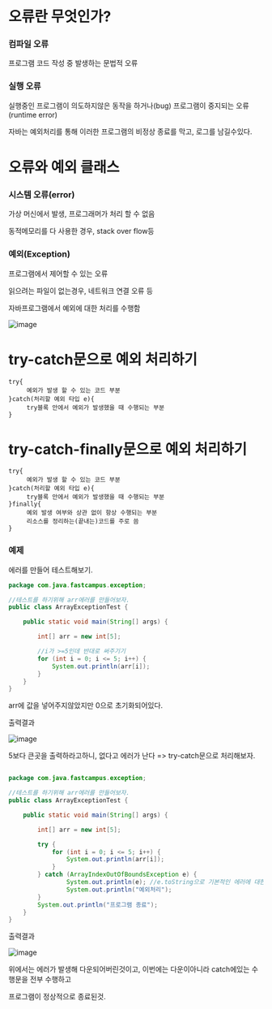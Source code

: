 # 오류란 무엇인가?

### 컴파일 오류

프로그램 코드 작성 중 발생하는 문법적 오류

### 실행 오류
실행중인 프로그램이 의도하지않은 동작을 하거나(bug) 프로그램이 중지되는 오류(runtime error)

자바는 예외처리를 통해 이러한 프로그램의 비정상 종료를 막고, 로그를 남길수있다.

# 오류와 예외 클래스

### 시스템 오류(error)

가상 머신에서 발생, 프로그래머가 처리 할 수 없음

동적메모리를 다 사용한 경우, stack over flow등

### 예외(Exception)

프로그램에서 제어할 수 있는 오류

읽으려는 파일이 없는경우, 네트워크 연결 오류 등

자바프로그램에서 예외에 대한 처리를 수행함

![image](https://user-images.githubusercontent.com/85108615/198463227-ed3821ca-43fa-4fb1-aa4e-020a4a8437b2.png)


# try-catch문으로 예외 처리하기
```
try{
     예외가 발생 할 수 있는 코드 부분
}catch(처리할 예외 타입 e){
     try블록 안에서 예외가 발생했을 때 수행되는 부분
}
```

# try-catch-finally문으로 예외 처리하기
```
try{
     예외가 발생 할 수 있는 코드 부분
}catch(처리할 예외 타입 e){
     try블록 안에서 예외가 발생했을 때 수행되는 부분
}finally{
     예외 발생 여부와 상관 없이 항상 수행되는 부분
     리소스를 정리하는(끝내는)코드를 주로 씀
}
```


### 예제 

에러를 만들어 테스트해보기.

```java
package com.java.fastcampus.exception;

//테스트를 하기위해 arr에러를 만들어보자.
public class ArrayExceptionTest {

    public static void main(String[] args) {

        int[] arr = new int[5];

        //i가 >=5인데 반대로 써주기기
        for (int i = 0; i <= 5; i++) {
            System.out.println(arr[i]);
        }
    }
}

```

arr에 값을 넣어주지않았지만 0으로 초기화되어있다.

출력결과

![image](https://user-images.githubusercontent.com/85108615/198468310-000ade89-c3f2-4845-bf69-5ae33c0f1f4f.png)


5보다 큰곳을 출력하라고하니, 없다고 에러가 난다 => try-catch문으로 처리해보자.

```java

package com.java.fastcampus.exception;

//테스트를 하기위해 arr에러를 만들어보자.
public class ArrayExceptionTest {

    public static void main(String[] args) {

        int[] arr = new int[5];

        try {
            for (int i = 0; i <= 5; i++) {
                System.out.println(arr[i]);
            }
        } catch (ArrayIndexOutOfBoundsException e) {
                System.out.println(e); //e.toString으로 기본적인 에러에 대한 정보가 출력됨
                System.out.println("예외처리");
        }
        System.out.println("프로그램 종료");
    }
}

```
출력결과

![image](https://user-images.githubusercontent.com/85108615/198469955-a0eb1542-c262-42ed-a491-0148e349cd39.png)

위에서는 에러가 발생해 다운되어버린것이고, 이번에는 다운이아니라 catch에있는 수행문을 전부 수행하고

프로그램이 정상적으로 종료된것.



